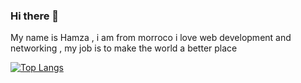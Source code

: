 ### Hi there 👋

My name is Hamza , i am from morroco i love web development and networking , my job is to make the world a better place

[![Top Langs](https://github-readme-stats.vercel.app/api/top-langs/?username=HamzaOPLEX)](https://github.com/anuraghazra/github-readme-stats)
